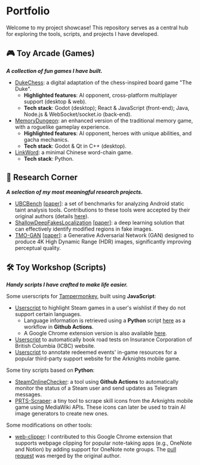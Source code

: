 # Portfolio
Welcome to my project showcase! This repository serves as a central hub for exploring the tools, scripts, and projects I have developed.

## 🎮 Toy Arcade (Games)

***A collection of fun games I have built.***

- [DukeChess](https://github.com/zjbthomas/DukeChess): a digital adaptation of the chess-inspired board game "The Duke".
    - **Highlighted features**: AI opponent, cross-platform multiplayer support (desktop & web).
    - **Tech stack**: Godot (desktop); React & JavaScript (front-end); Java, Node.js & WebSocket/socket.io (back-end).
- [MemoryDungeon](https://github.com/zjbthomas/MemoryDungeon): an enhanced version of the traditional memory game, with a roguelike gameplay experience.
    - **Highlighted features**: AI opponent, heroes with unique abilities, and gacha mechanics.
    - **Tech stack**: Godot & Qt in C++ (desktop).
- [LinkWord](https://github.com/zjbthomas/LinkWord): a minimal Chinese word-chain game.
    - **Tech stack**: Python.

## 🔬 Research Corner

***A selection of my most meaningful research projects.***

- [UBCBench](https://github.com/LinaQiu/UBCBench) [[paper](https://www.computer.org/csdl/journal/ts/2022/10/09529015/1wB2FS12ld6)]: a set of benchmarks for analyzing Android static taint analysis tools. Contributions to these tools were accepted by their original authors (details [here](https://resess.github.io/artifacts/StaticTaint/ubcbench/#fixed-bugs)).
- [ShallowDeepFakesLocalization](https://github.com/zjbthomas/ShallowDeepFakesLocalization) [[paper](https://ieeexplore.ieee.org/document/10074246)]: a deep learning solution that can effectively identify modified regions in fake images.
- [TMO-GAN](https://github.com/zjbthomas/TMO-GAN) [[paper](https://ieeexplore.ieee.org/abstract/document/10074176)]: a Generative Adversarial Network (GAN) designed to produce 4K High Dynamic Range (HDR) images, significantly
improving perceptual quality.

## 🛠️ Toy Workshop (Scripts)

***Handy scripts I have crafted to make life easier.***

Some userscripts for [Tampermonkey](https://www.tampermonkey.net/), built using **JavaScript**:
- [Userscript](https://github.com/zjbthomas/Tampermonkey/tree/main/SteamLanguage) to highlight Steam games in a user's wishlist if they do not support certain languages.
    - Language information is retrieved using a **Python** script [here](https://github.com/zjbthomas/SteamOnlineChecker/blob/main/steam_language.py) as a workflow in **Github Actions**. 
    - A Google Chrome extension version is also available [here](https://github.com/zjbthomas/LanguageInfo).
- [Userscript](https://github.com/zjbthomas/Tampermonkey/tree/main/ICBC) to automatically book road tests on Insurance Corporation of British Columbia (ICBC) website.
- [Userscript](https://github.com/zjbthomas/Tampermonkey/blob/main/Arknights/yituliu-store.user.js) to annotate redeemed events' in-game resources for a popular third-party support website for the Arknights mobile game.

Some tiny scripts based on **Python**:
- [SteamOnlineChecker](https://github.com/zjbthomas/SteamOnlineChecker): a tool using **Github Actions** to automatically monitor the status of a Steam user and send updates as Telegram messages.
- [PRTS-Scraper](https://github.com/zjbthomas/PRTS-Scraper): a tiny tool to scrape skill icons from the Arknights mobile game using MediaWiki APIs. These icons can later be used to train AI image generators to create new ones.

Some modifications on other tools:
- [web-clipper](https://github.com/zjbthomas/web-clipper): I contributed to this Google Chrome extension that supports webpage clipping for popular note-taking apps (e.g., OneNote and Notion) by adding support for OneNote note groups. The [pull request](https://github.com/webclipper/web-clipper/pull/950) was merged by the original author.